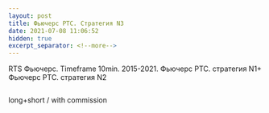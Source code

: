 ```yaml
---
layout: post
title: Фьючерс РТС. Стратегия N3
date: 2021-07-08 11:06:52
hidden: true
excerpt_separator: <!--more-->
---
```


RTS Фьючерс. Timeframe 10min. 2015-2021.
Фьючерс РТС. стратегия N1+ Фьючерс РТС. стратегия N2

<!--more-->

<img src="https://raw.githubusercontent.com/Ragve-hub/scribble/gh-pages/images/seasonal3_ch.png" alt="">

long+short / with commission

<img src="https://raw.githubusercontent.com/Ragve-hub/scribble/gh-pages/images/seasonal3_p.png" alt="">

